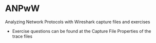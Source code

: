 # ANPwW
Analyzing Network Protocols with Wireshark capture files and exercises
- Exercise questions can be found at the Capture File Properties of the trace files
